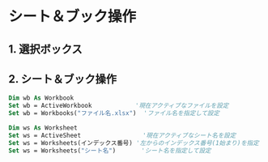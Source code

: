 # シート＆ブック操作

## 1. 選択ボックス

## 2. シート＆ブック操作

```vb
Dim wb As Workbook
Set wb = ActiveWorkbook            '現在アクティブなファイルを設定
Set wb = Workbooks("ファイル名.xlsx")  'ファイル名を指定して設定

Dim ws As Worksheet
Set ws = ActiveSheet                 '現在アクティブなシート名を設定
Set ws = Worksheets(インデックス番号) '左からのインデックス番号(1始まり)を指定
Set ws = Worksheets("シート名")       'シート名を指定して設定

```
